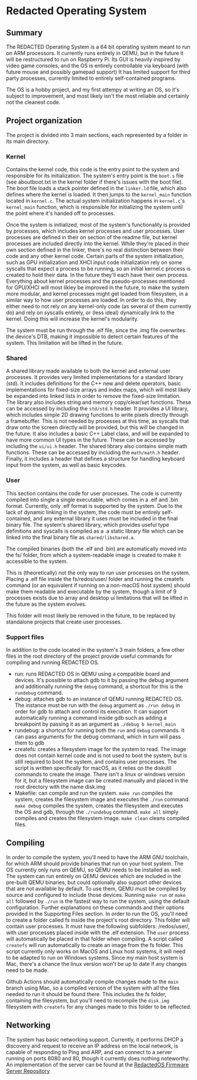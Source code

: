 # Redacted Operating System

## Summary

The REDACTED Operating System is a 64 bit operating system meant to run on ARM processors. 
It currently runs entirely in QEMU, but in the future it will be restructured to run on Raspberry Pi.
Its GUI is heavily inspired by video game consoles, and the OS is entirely controllable via keyboard (with future mouse and possibly gamepad support)
It has limited support for third party processes, currently limited to entirely self-contained programs.

The OS is a hobby project, and my first attempy at writing an OS, so it's subject to improvement, and most likely isn't the most reliable and certainly not the cleanest code.

## Project organization

The project is divided into 3 main sections, each represented by a folder in its main directory.

### Kernel

Contains the kernel code, this code is the entry point to the system and responsible for its initialization.
The system's entry point is the `boot.s` file (see aboutboot.txt in the kernel folder if there's issues with the boot file). The boot file loads a stack pointer defined in the `linker.ld` file, which also defines where the kernel is loaded. It then jumps to the `kernel_main` function located in `kernel.c`.
The actual system initialization happens in `kernel.c`'s `kernel_main` function, which is responsible for initializing the system until the point where it's handed off to processes.

Once the system is initialized, most of the system's functionality is provided by processes, which includes kernel processes and user processes. User processes are defined in their on section of the readme file, but kernel processes are included directly into the kernel. While they're placed in their own section defined in the linker, there's no real distinction between their code and any other kernel code. 
Certain parts of the system initialization, such as GPU initialization and XHCI input code initialization rely on some syscalls that expect a process to be running, so an initial kernel.c process is created to hold their data. In the future they'll each have their own process.
Everything about kernel processes and the pseudo-processes mentioned for GPU/XHCI will most likley be improved in the future, to make the system more modular, and kernel processes might get loaded from filesystem, in a similar way to how user processes are loaded. In order to do this, they either need to not rely on any kernel-only code (as several of them currently do) and rely on syscalls entirely, or (less ideal) dynamically link to the kernel. Doing this will increase the kernel's modularity.

The system must be run through the .elf file, since the .img file overwrites the device's DTB, making it impossible to detect certain features of the system.
This limitation will be lifted in the future.

### Shared

A shared library made available to both the kernel and external user processes.
It provides very limited implementations for a standard library (std). It includes definitions for the C++ new and delete operators, basic implementations for fixed-size arrays and index maps, which will most likely be expanded into linked lists in order to remove the fixed-size limitation. The library also includes string and memory copy/clear/set functions. These can be accessed by including the `std/std.h` header.
It provides a UI library, which includes simple 2D drawing functions to write pixels directly through a framebuffer. This is not needed by processes at this time, as syscalls that draw onto the screen directly will be provided, but this will be changed in the future. It also includes a basic C++ Label class, and will be expanded to have more common UI types in the future. These can be accessed by including the `ui/ui.h` header.
The shared library also contains simple math functions. These can be accessed by including the `math/math.h` header.
Finally, it includes a header that defines a structure for handling keyboard input from the system, as well as basic keycodes.

### User

This section contains the code for user processes. The code is currently compiled into single a single executable, which comes in a .elf and .bin format. Currently, only .elf format is supported by the system.
Due to the lack of dynamic linking in the system, the code must be entirely self-contained, and any external library it uses must be included in the final binary file. The system's shared library, which provides useful type definitions and syscalls is compiled as a .a static library file which can be linked into the final binary file as `shared/libshared.a`.

The compiled binaries (both the .elf and .bin) are automatically moved into the fs/ folder, from which a system-readable image is created to make it accessible to the system. 

This is (theoretically) not the only way to run user processes on the system. Placing a .elf file inside the fs/redos/user/ folder and running the createfs command (or an equivalent if running on a non-macOS host system) should make them readable and executable by the system, though a limit of 9 processes exists due to array and desktop ui limitations that will be lifted in the future as the system evolves.

This folder will most likely be removed in the future, to be replaced by standalone projects that create user processes.

### Support files

In addition to the code located in the system's 3 main folders, a few other files in the root directory of the project provide useful commands for compiling and running REDACTED OS.

- run: runs REDACTED OS in QEMU using a compatible board and devices. It's possible to attach gdb to it by passing the debug argument and additionally running the `debug` command, a shortcut for this is the `rundebug` command.
- debug: attaches gdb to an instance of QEMU running REDACTED OS. The instance must be run with the `debug` argument as `./run debug` in order for gdb to attach and control its execution. It can support automatically running a command inside gdb such as adding a breakpoint by passing it as an argument as `./debug b kernel_main`
- rundebug: a shortcut for running both the `run` and `debug` commands. It can pass arguments for the debug command, which in turn will pass them to gdb
- createfs: creates a filesystem image for the system to read. The image does not contain kernel code and is not used to boot the system, but is still required to boot the system, and contains user processes. The script is written specifically for macOS, as it relies on the diskutil commands to create the image. There isn't a linux or windows version for it, but a filesystem image can be created manually and placed in the root directory with the name disk.img
- Makefile: can compile and run the system. `make run` compiles the system, creates the filesystem image and executes the `./run` command. `make debug` compiles the system, creates the filesystem and executes the OS and gdb, through the `./rundebug` command. `make all` simply compiles and creates the filesystem image. `make clean` cleans compiled files.

## Compiling

In order to compile the system, you'll need to have the ARM GNU toolchain, for which ARM should provide binaries that run on your host system.
The OS currently only runs on QEMU, so QEMU needs to be installed as well. The system can run entirely on QEMU devices which are included in the pre-built QEMU binaries, but could optionally also support other devices that are not available by default. To use them, QEMU must be compiled by source and configured to include those devices. 
Running `make run` or `make all` followed by `./run` is the fastest way to run the system, using the default configuration. Further explanations on these commands and their options provided in the Supporting Files section.
In order to run the OS, you'll need to create a folder called fs inside the project's root directory. This folder will contain user processes. It must have the following subfolders: /redos/user/, with user processes placed inside with the .elf extension. The `user` process will automatically be placed in that folder when compiling. A script called `createfs` will run automatically to create an image from the fs folder. This script currently only works on MacOS and Linux host systems, it will need to be adapted to run on Windows systems. Since my main host system is Mac, there's a chance the linux version won't be up to date if any changes need to be made.

Github Actions should automatically compile changes made to the `main` branch using Mac, so a compiled version of the system with all the files needed to run it should be found there. This includes the fs folder, containing the filesystem, but you'll need to recompile the `disk.img` filesystem with `createfs` for any changes made to this folder to be reflected.

## Networking

The system has basic networking support. Currently, it performs DHCP a discovery and request to receive an IP address on the local network, is capable of responding to Ping and ARP, and can connect to a server running on ports 8080 and 80, though it currently does nothing noteworthy.
An implementation of the server can be found at the [RedactedOS Firmware Server Repository](https://github.com/differrari/RedactedOS_firmware_server/tree/main)

